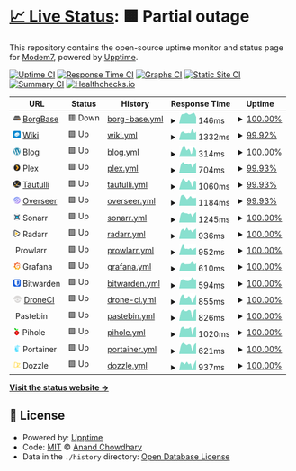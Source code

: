 # [📈 Live Status](https://status.modem7.com): <!--live status--> **🟧 Partial outage**

This repository contains the open-source uptime monitor and status page for [Modem7](https://status.modem7.com), powered by [Upptime](https://github.com/upptime/upptime).

[![Uptime CI](https://github.com/modem7/status/workflows/Uptime%20CI/badge.svg)](https://github.com/modem7/status/actions?query=workflow%3A%22Uptime+CI%22)
[![Response Time CI](https://github.com/modem7/status/workflows/Response%20Time%20CI/badge.svg)](https://github.com/modem7/status/actions?query=workflow%3A%22Response+Time+CI%22)
[![Graphs CI](https://github.com/modem7/status/workflows/Graphs%20CI/badge.svg)](https://github.com/modem7/status/actions?query=workflow%3A%22Graphs+CI%22)
[![Static Site CI](https://github.com/modem7/status/workflows/Static%20Site%20CI/badge.svg)](https://github.com/modem7/status/actions?query=workflow%3A%22Static+Site+CI%22)
[![Summary CI](https://github.com/modem7/status/workflows/Summary%20CI/badge.svg)](https://github.com/modem7/status/actions?query=workflow%3A%22Summary+CI%22)
[![Healthchecks.io](https://healthchecks.io/badge/db499d67-d402-4f31-8ee1-96ddd3/WVeIaDNp.svg)](https://healthchecks.io/)

<!--start: status pages-->
<!-- This summary is generated by Upptime (https://github.com/upptime/upptime) -->
<!-- Do not edit this manually, your changes will be overwritten -->
<!-- prettier-ignore -->
| URL | Status | History | Response Time | Uptime |
| --- | ------ | ------- | ------------- | ------ |
| <img alt="" src="https://raw.githubusercontent.com/modem7/MiscAssets/master/Icons/borgbase.png" height="13"> [BorgBase](https://www.borgbase.com/) | 🟥 Down | [borg-base.yml](https://github.com/modem7/Status/commits/HEAD/history/borg-base.yml) | <details><summary><img alt="Response time graph" src="./graphs/borg-base/response-time-week.png" height="20"> 146ms</summary><br><a href="https://status.modem7.com/history/borg-base"><img alt="Response time 226" src="https://img.shields.io/endpoint?url=https%3A%2F%2Fraw.githubusercontent.com%2Fmodem7%2FStatus%2FHEAD%2Fapi%2Fborg-base%2Fresponse-time.json"></a><br><a href="https://status.modem7.com/history/borg-base"><img alt="24-hour response time 104" src="https://img.shields.io/endpoint?url=https%3A%2F%2Fraw.githubusercontent.com%2Fmodem7%2FStatus%2FHEAD%2Fapi%2Fborg-base%2Fresponse-time-day.json"></a><br><a href="https://status.modem7.com/history/borg-base"><img alt="7-day response time 146" src="https://img.shields.io/endpoint?url=https%3A%2F%2Fraw.githubusercontent.com%2Fmodem7%2FStatus%2FHEAD%2Fapi%2Fborg-base%2Fresponse-time-week.json"></a><br><a href="https://status.modem7.com/history/borg-base"><img alt="30-day response time 172" src="https://img.shields.io/endpoint?url=https%3A%2F%2Fraw.githubusercontent.com%2Fmodem7%2FStatus%2FHEAD%2Fapi%2Fborg-base%2Fresponse-time-month.json"></a><br><a href="https://status.modem7.com/history/borg-base"><img alt="1-year response time 201" src="https://img.shields.io/endpoint?url=https%3A%2F%2Fraw.githubusercontent.com%2Fmodem7%2FStatus%2FHEAD%2Fapi%2Fborg-base%2Fresponse-time-year.json"></a></details> | <details><summary><a href="https://status.modem7.com/history/borg-base">100.00%</a></summary><a href="https://status.modem7.com/history/borg-base"><img alt="All-time uptime 100.00%" src="https://img.shields.io/endpoint?url=https%3A%2F%2Fraw.githubusercontent.com%2Fmodem7%2FStatus%2FHEAD%2Fapi%2Fborg-base%2Fuptime.json"></a><br><a href="https://status.modem7.com/history/borg-base"><img alt="24-hour uptime 99.98%" src="https://img.shields.io/endpoint?url=https%3A%2F%2Fraw.githubusercontent.com%2Fmodem7%2FStatus%2FHEAD%2Fapi%2Fborg-base%2Fuptime-day.json"></a><br><a href="https://status.modem7.com/history/borg-base"><img alt="7-day uptime 100.00%" src="https://img.shields.io/endpoint?url=https%3A%2F%2Fraw.githubusercontent.com%2Fmodem7%2FStatus%2FHEAD%2Fapi%2Fborg-base%2Fuptime-week.json"></a><br><a href="https://status.modem7.com/history/borg-base"><img alt="30-day uptime 100.00%" src="https://img.shields.io/endpoint?url=https%3A%2F%2Fraw.githubusercontent.com%2Fmodem7%2FStatus%2FHEAD%2Fapi%2Fborg-base%2Fuptime-month.json"></a><br><a href="https://status.modem7.com/history/borg-base"><img alt="1-year uptime 99.99%" src="https://img.shields.io/endpoint?url=https%3A%2F%2Fraw.githubusercontent.com%2Fmodem7%2FStatus%2FHEAD%2Fapi%2Fborg-base%2Fuptime-year.json"></a></details>
| <img alt="" src="https://raw.githubusercontent.com/modem7/MiscAssets/master/Icons/HeimdallIcons/bookstack.png" height="13"> [Wiki](https://omegawiki.modem7.com) | 🟩 Up | [wiki.yml](https://github.com/modem7/Status/commits/HEAD/history/wiki.yml) | <details><summary><img alt="Response time graph" src="./graphs/wiki/response-time-week.png" height="20"> 1332ms</summary><br><a href="https://status.modem7.com/history/wiki"><img alt="Response time 1420" src="https://img.shields.io/endpoint?url=https%3A%2F%2Fraw.githubusercontent.com%2Fmodem7%2FStatus%2FHEAD%2Fapi%2Fwiki%2Fresponse-time.json"></a><br><a href="https://status.modem7.com/history/wiki"><img alt="24-hour response time 1415" src="https://img.shields.io/endpoint?url=https%3A%2F%2Fraw.githubusercontent.com%2Fmodem7%2FStatus%2FHEAD%2Fapi%2Fwiki%2Fresponse-time-day.json"></a><br><a href="https://status.modem7.com/history/wiki"><img alt="7-day response time 1332" src="https://img.shields.io/endpoint?url=https%3A%2F%2Fraw.githubusercontent.com%2Fmodem7%2FStatus%2FHEAD%2Fapi%2Fwiki%2Fresponse-time-week.json"></a><br><a href="https://status.modem7.com/history/wiki"><img alt="30-day response time 1328" src="https://img.shields.io/endpoint?url=https%3A%2F%2Fraw.githubusercontent.com%2Fmodem7%2FStatus%2FHEAD%2Fapi%2Fwiki%2Fresponse-time-month.json"></a><br><a href="https://status.modem7.com/history/wiki"><img alt="1-year response time 1501" src="https://img.shields.io/endpoint?url=https%3A%2F%2Fraw.githubusercontent.com%2Fmodem7%2FStatus%2FHEAD%2Fapi%2Fwiki%2Fresponse-time-year.json"></a></details> | <details><summary><a href="https://status.modem7.com/history/wiki">99.92%</a></summary><a href="https://status.modem7.com/history/wiki"><img alt="All-time uptime 99.93%" src="https://img.shields.io/endpoint?url=https%3A%2F%2Fraw.githubusercontent.com%2Fmodem7%2FStatus%2FHEAD%2Fapi%2Fwiki%2Fuptime.json"></a><br><a href="https://status.modem7.com/history/wiki"><img alt="24-hour uptime 100.00%" src="https://img.shields.io/endpoint?url=https%3A%2F%2Fraw.githubusercontent.com%2Fmodem7%2FStatus%2FHEAD%2Fapi%2Fwiki%2Fuptime-day.json"></a><br><a href="https://status.modem7.com/history/wiki"><img alt="7-day uptime 99.92%" src="https://img.shields.io/endpoint?url=https%3A%2F%2Fraw.githubusercontent.com%2Fmodem7%2FStatus%2FHEAD%2Fapi%2Fwiki%2Fuptime-week.json"></a><br><a href="https://status.modem7.com/history/wiki"><img alt="30-day uptime 99.98%" src="https://img.shields.io/endpoint?url=https%3A%2F%2Fraw.githubusercontent.com%2Fmodem7%2FStatus%2FHEAD%2Fapi%2Fwiki%2Fuptime-month.json"></a><br><a href="https://status.modem7.com/history/wiki"><img alt="1-year uptime 99.86%" src="https://img.shields.io/endpoint?url=https%3A%2F%2Fraw.githubusercontent.com%2Fmodem7%2FStatus%2FHEAD%2Fapi%2Fwiki%2Fuptime-year.json"></a></details>
| <img alt="" src="https://raw.githubusercontent.com/modem7/MiscAssets/master/Icons/wordpress.png" height="13"> [Blog](https://modem7.wordpress.com/) | 🟩 Up | [blog.yml](https://github.com/modem7/Status/commits/HEAD/history/blog.yml) | <details><summary><img alt="Response time graph" src="./graphs/blog/response-time-week.png" height="20"> 314ms</summary><br><a href="https://status.modem7.com/history/blog"><img alt="Response time 292" src="https://img.shields.io/endpoint?url=https%3A%2F%2Fraw.githubusercontent.com%2Fmodem7%2FStatus%2FHEAD%2Fapi%2Fblog%2Fresponse-time.json"></a><br><a href="https://status.modem7.com/history/blog"><img alt="24-hour response time 260" src="https://img.shields.io/endpoint?url=https%3A%2F%2Fraw.githubusercontent.com%2Fmodem7%2FStatus%2FHEAD%2Fapi%2Fblog%2Fresponse-time-day.json"></a><br><a href="https://status.modem7.com/history/blog"><img alt="7-day response time 314" src="https://img.shields.io/endpoint?url=https%3A%2F%2Fraw.githubusercontent.com%2Fmodem7%2FStatus%2FHEAD%2Fapi%2Fblog%2Fresponse-time-week.json"></a><br><a href="https://status.modem7.com/history/blog"><img alt="30-day response time 279" src="https://img.shields.io/endpoint?url=https%3A%2F%2Fraw.githubusercontent.com%2Fmodem7%2FStatus%2FHEAD%2Fapi%2Fblog%2Fresponse-time-month.json"></a><br><a href="https://status.modem7.com/history/blog"><img alt="1-year response time 294" src="https://img.shields.io/endpoint?url=https%3A%2F%2Fraw.githubusercontent.com%2Fmodem7%2FStatus%2FHEAD%2Fapi%2Fblog%2Fresponse-time-year.json"></a></details> | <details><summary><a href="https://status.modem7.com/history/blog">100.00%</a></summary><a href="https://status.modem7.com/history/blog"><img alt="All-time uptime 100.00%" src="https://img.shields.io/endpoint?url=https%3A%2F%2Fraw.githubusercontent.com%2Fmodem7%2FStatus%2FHEAD%2Fapi%2Fblog%2Fuptime.json"></a><br><a href="https://status.modem7.com/history/blog"><img alt="24-hour uptime 100.00%" src="https://img.shields.io/endpoint?url=https%3A%2F%2Fraw.githubusercontent.com%2Fmodem7%2FStatus%2FHEAD%2Fapi%2Fblog%2Fuptime-day.json"></a><br><a href="https://status.modem7.com/history/blog"><img alt="7-day uptime 100.00%" src="https://img.shields.io/endpoint?url=https%3A%2F%2Fraw.githubusercontent.com%2Fmodem7%2FStatus%2FHEAD%2Fapi%2Fblog%2Fuptime-week.json"></a><br><a href="https://status.modem7.com/history/blog"><img alt="30-day uptime 100.00%" src="https://img.shields.io/endpoint?url=https%3A%2F%2Fraw.githubusercontent.com%2Fmodem7%2FStatus%2FHEAD%2Fapi%2Fblog%2Fuptime-month.json"></a><br><a href="https://status.modem7.com/history/blog"><img alt="1-year uptime 100.00%" src="https://img.shields.io/endpoint?url=https%3A%2F%2Fraw.githubusercontent.com%2Fmodem7%2FStatus%2FHEAD%2Fapi%2Fblog%2Fuptime-year.json"></a></details>
| <img alt="" src="https://raw.githubusercontent.com/modem7/MiscAssets/master/Icons/plex.png" height="13"> Plex | 🟩 Up | [plex.yml](https://github.com/modem7/Status/commits/HEAD/history/plex.yml) | <details><summary><img alt="Response time graph" src="./graphs/plex/response-time-week.png" height="20"> 704ms</summary><br><a href="https://status.modem7.com/history/plex"><img alt="Response time 935" src="https://img.shields.io/endpoint?url=https%3A%2F%2Fraw.githubusercontent.com%2Fmodem7%2FStatus%2FHEAD%2Fapi%2Fplex%2Fresponse-time.json"></a><br><a href="https://status.modem7.com/history/plex"><img alt="24-hour response time 831" src="https://img.shields.io/endpoint?url=https%3A%2F%2Fraw.githubusercontent.com%2Fmodem7%2FStatus%2FHEAD%2Fapi%2Fplex%2Fresponse-time-day.json"></a><br><a href="https://status.modem7.com/history/plex"><img alt="7-day response time 704" src="https://img.shields.io/endpoint?url=https%3A%2F%2Fraw.githubusercontent.com%2Fmodem7%2FStatus%2FHEAD%2Fapi%2Fplex%2Fresponse-time-week.json"></a><br><a href="https://status.modem7.com/history/plex"><img alt="30-day response time 750" src="https://img.shields.io/endpoint?url=https%3A%2F%2Fraw.githubusercontent.com%2Fmodem7%2FStatus%2FHEAD%2Fapi%2Fplex%2Fresponse-time-month.json"></a><br><a href="https://status.modem7.com/history/plex"><img alt="1-year response time 994" src="https://img.shields.io/endpoint?url=https%3A%2F%2Fraw.githubusercontent.com%2Fmodem7%2FStatus%2FHEAD%2Fapi%2Fplex%2Fresponse-time-year.json"></a></details> | <details><summary><a href="https://status.modem7.com/history/plex">99.93%</a></summary><a href="https://status.modem7.com/history/plex"><img alt="All-time uptime 99.97%" src="https://img.shields.io/endpoint?url=https%3A%2F%2Fraw.githubusercontent.com%2Fmodem7%2FStatus%2FHEAD%2Fapi%2Fplex%2Fuptime.json"></a><br><a href="https://status.modem7.com/history/plex"><img alt="24-hour uptime 100.00%" src="https://img.shields.io/endpoint?url=https%3A%2F%2Fraw.githubusercontent.com%2Fmodem7%2FStatus%2FHEAD%2Fapi%2Fplex%2Fuptime-day.json"></a><br><a href="https://status.modem7.com/history/plex"><img alt="7-day uptime 99.93%" src="https://img.shields.io/endpoint?url=https%3A%2F%2Fraw.githubusercontent.com%2Fmodem7%2FStatus%2FHEAD%2Fapi%2Fplex%2Fuptime-week.json"></a><br><a href="https://status.modem7.com/history/plex"><img alt="30-day uptime 99.98%" src="https://img.shields.io/endpoint?url=https%3A%2F%2Fraw.githubusercontent.com%2Fmodem7%2FStatus%2FHEAD%2Fapi%2Fplex%2Fuptime-month.json"></a><br><a href="https://status.modem7.com/history/plex"><img alt="1-year uptime 99.94%" src="https://img.shields.io/endpoint?url=https%3A%2F%2Fraw.githubusercontent.com%2Fmodem7%2FStatus%2FHEAD%2Fapi%2Fplex%2Fuptime-year.json"></a></details>
| <img alt="" src="https://raw.githubusercontent.com/modem7/MiscAssets/master/Icons/HeimdallIcons/tautulli.png" height="13"> [Tautulli](https://tautulli.modem7.com/tautulli) | 🟩 Up | [tautulli.yml](https://github.com/modem7/Status/commits/HEAD/history/tautulli.yml) | <details><summary><img alt="Response time graph" src="./graphs/tautulli/response-time-week.png" height="20"> 1060ms</summary><br><a href="https://status.modem7.com/history/tautulli"><img alt="Response time 1034" src="https://img.shields.io/endpoint?url=https%3A%2F%2Fraw.githubusercontent.com%2Fmodem7%2FStatus%2FHEAD%2Fapi%2Ftautulli%2Fresponse-time.json"></a><br><a href="https://status.modem7.com/history/tautulli"><img alt="24-hour response time 1113" src="https://img.shields.io/endpoint?url=https%3A%2F%2Fraw.githubusercontent.com%2Fmodem7%2FStatus%2FHEAD%2Fapi%2Ftautulli%2Fresponse-time-day.json"></a><br><a href="https://status.modem7.com/history/tautulli"><img alt="7-day response time 1060" src="https://img.shields.io/endpoint?url=https%3A%2F%2Fraw.githubusercontent.com%2Fmodem7%2FStatus%2FHEAD%2Fapi%2Ftautulli%2Fresponse-time-week.json"></a><br><a href="https://status.modem7.com/history/tautulli"><img alt="30-day response time 980" src="https://img.shields.io/endpoint?url=https%3A%2F%2Fraw.githubusercontent.com%2Fmodem7%2FStatus%2FHEAD%2Fapi%2Ftautulli%2Fresponse-time-month.json"></a><br><a href="https://status.modem7.com/history/tautulli"><img alt="1-year response time 1109" src="https://img.shields.io/endpoint?url=https%3A%2F%2Fraw.githubusercontent.com%2Fmodem7%2FStatus%2FHEAD%2Fapi%2Ftautulli%2Fresponse-time-year.json"></a></details> | <details><summary><a href="https://status.modem7.com/history/tautulli">99.93%</a></summary><a href="https://status.modem7.com/history/tautulli"><img alt="All-time uptime 99.97%" src="https://img.shields.io/endpoint?url=https%3A%2F%2Fraw.githubusercontent.com%2Fmodem7%2FStatus%2FHEAD%2Fapi%2Ftautulli%2Fuptime.json"></a><br><a href="https://status.modem7.com/history/tautulli"><img alt="24-hour uptime 100.00%" src="https://img.shields.io/endpoint?url=https%3A%2F%2Fraw.githubusercontent.com%2Fmodem7%2FStatus%2FHEAD%2Fapi%2Ftautulli%2Fuptime-day.json"></a><br><a href="https://status.modem7.com/history/tautulli"><img alt="7-day uptime 99.93%" src="https://img.shields.io/endpoint?url=https%3A%2F%2Fraw.githubusercontent.com%2Fmodem7%2FStatus%2FHEAD%2Fapi%2Ftautulli%2Fuptime-week.json"></a><br><a href="https://status.modem7.com/history/tautulli"><img alt="30-day uptime 99.98%" src="https://img.shields.io/endpoint?url=https%3A%2F%2Fraw.githubusercontent.com%2Fmodem7%2FStatus%2FHEAD%2Fapi%2Ftautulli%2Fuptime-month.json"></a><br><a href="https://status.modem7.com/history/tautulli"><img alt="1-year uptime 99.94%" src="https://img.shields.io/endpoint?url=https%3A%2F%2Fraw.githubusercontent.com%2Fmodem7%2FStatus%2FHEAD%2Fapi%2Ftautulli%2Fuptime-year.json"></a></details>
| <img alt="" src="https://raw.githubusercontent.com/modem7/MiscAssets/master/Icons/HeimdallIcons/overseerr.png" height="13"> [Overseer](https://overseer.modem7.com) | 🟩 Up | [overseer.yml](https://github.com/modem7/Status/commits/HEAD/history/overseer.yml) | <details><summary><img alt="Response time graph" src="./graphs/overseer/response-time-week.png" height="20"> 1184ms</summary><br><a href="https://status.modem7.com/history/overseer"><img alt="Response time 1201" src="https://img.shields.io/endpoint?url=https%3A%2F%2Fraw.githubusercontent.com%2Fmodem7%2FStatus%2FHEAD%2Fapi%2Foverseer%2Fresponse-time.json"></a><br><a href="https://status.modem7.com/history/overseer"><img alt="24-hour response time 1103" src="https://img.shields.io/endpoint?url=https%3A%2F%2Fraw.githubusercontent.com%2Fmodem7%2FStatus%2FHEAD%2Fapi%2Foverseer%2Fresponse-time-day.json"></a><br><a href="https://status.modem7.com/history/overseer"><img alt="7-day response time 1184" src="https://img.shields.io/endpoint?url=https%3A%2F%2Fraw.githubusercontent.com%2Fmodem7%2FStatus%2FHEAD%2Fapi%2Foverseer%2Fresponse-time-week.json"></a><br><a href="https://status.modem7.com/history/overseer"><img alt="30-day response time 1076" src="https://img.shields.io/endpoint?url=https%3A%2F%2Fraw.githubusercontent.com%2Fmodem7%2FStatus%2FHEAD%2Fapi%2Foverseer%2Fresponse-time-month.json"></a><br><a href="https://status.modem7.com/history/overseer"><img alt="1-year response time 1289" src="https://img.shields.io/endpoint?url=https%3A%2F%2Fraw.githubusercontent.com%2Fmodem7%2FStatus%2FHEAD%2Fapi%2Foverseer%2Fresponse-time-year.json"></a></details> | <details><summary><a href="https://status.modem7.com/history/overseer">99.93%</a></summary><a href="https://status.modem7.com/history/overseer"><img alt="All-time uptime 99.96%" src="https://img.shields.io/endpoint?url=https%3A%2F%2Fraw.githubusercontent.com%2Fmodem7%2FStatus%2FHEAD%2Fapi%2Foverseer%2Fuptime.json"></a><br><a href="https://status.modem7.com/history/overseer"><img alt="24-hour uptime 100.00%" src="https://img.shields.io/endpoint?url=https%3A%2F%2Fraw.githubusercontent.com%2Fmodem7%2FStatus%2FHEAD%2Fapi%2Foverseer%2Fuptime-day.json"></a><br><a href="https://status.modem7.com/history/overseer"><img alt="7-day uptime 99.93%" src="https://img.shields.io/endpoint?url=https%3A%2F%2Fraw.githubusercontent.com%2Fmodem7%2FStatus%2FHEAD%2Fapi%2Foverseer%2Fuptime-week.json"></a><br><a href="https://status.modem7.com/history/overseer"><img alt="30-day uptime 99.98%" src="https://img.shields.io/endpoint?url=https%3A%2F%2Fraw.githubusercontent.com%2Fmodem7%2FStatus%2FHEAD%2Fapi%2Foverseer%2Fuptime-month.json"></a><br><a href="https://status.modem7.com/history/overseer"><img alt="1-year uptime 99.93%" src="https://img.shields.io/endpoint?url=https%3A%2F%2Fraw.githubusercontent.com%2Fmodem7%2FStatus%2FHEAD%2Fapi%2Foverseer%2Fuptime-year.json"></a></details>
| <img alt="" src="https://raw.githubusercontent.com/modem7/MiscAssets/master/Icons/HeimdallIcons/sonarr.png" height="13"> Sonarr | 🟩 Up | [sonarr.yml](https://github.com/modem7/Status/commits/HEAD/history/sonarr.yml) | <details><summary><img alt="Response time graph" src="./graphs/sonarr/response-time-week.png" height="20"> 1245ms</summary><br><a href="https://status.modem7.com/history/sonarr"><img alt="Response time 1178" src="https://img.shields.io/endpoint?url=https%3A%2F%2Fraw.githubusercontent.com%2Fmodem7%2FStatus%2FHEAD%2Fapi%2Fsonarr%2Fresponse-time.json"></a><br><a href="https://status.modem7.com/history/sonarr"><img alt="24-hour response time 1460" src="https://img.shields.io/endpoint?url=https%3A%2F%2Fraw.githubusercontent.com%2Fmodem7%2FStatus%2FHEAD%2Fapi%2Fsonarr%2Fresponse-time-day.json"></a><br><a href="https://status.modem7.com/history/sonarr"><img alt="7-day response time 1245" src="https://img.shields.io/endpoint?url=https%3A%2F%2Fraw.githubusercontent.com%2Fmodem7%2FStatus%2FHEAD%2Fapi%2Fsonarr%2Fresponse-time-week.json"></a><br><a href="https://status.modem7.com/history/sonarr"><img alt="30-day response time 1122" src="https://img.shields.io/endpoint?url=https%3A%2F%2Fraw.githubusercontent.com%2Fmodem7%2FStatus%2FHEAD%2Fapi%2Fsonarr%2Fresponse-time-month.json"></a><br><a href="https://status.modem7.com/history/sonarr"><img alt="1-year response time 1230" src="https://img.shields.io/endpoint?url=https%3A%2F%2Fraw.githubusercontent.com%2Fmodem7%2FStatus%2FHEAD%2Fapi%2Fsonarr%2Fresponse-time-year.json"></a></details> | <details><summary><a href="https://status.modem7.com/history/sonarr">100.00%</a></summary><a href="https://status.modem7.com/history/sonarr"><img alt="All-time uptime 99.97%" src="https://img.shields.io/endpoint?url=https%3A%2F%2Fraw.githubusercontent.com%2Fmodem7%2FStatus%2FHEAD%2Fapi%2Fsonarr%2Fuptime.json"></a><br><a href="https://status.modem7.com/history/sonarr"><img alt="24-hour uptime 100.00%" src="https://img.shields.io/endpoint?url=https%3A%2F%2Fraw.githubusercontent.com%2Fmodem7%2FStatus%2FHEAD%2Fapi%2Fsonarr%2Fuptime-day.json"></a><br><a href="https://status.modem7.com/history/sonarr"><img alt="7-day uptime 100.00%" src="https://img.shields.io/endpoint?url=https%3A%2F%2Fraw.githubusercontent.com%2Fmodem7%2FStatus%2FHEAD%2Fapi%2Fsonarr%2Fuptime-week.json"></a><br><a href="https://status.modem7.com/history/sonarr"><img alt="30-day uptime 100.00%" src="https://img.shields.io/endpoint?url=https%3A%2F%2Fraw.githubusercontent.com%2Fmodem7%2FStatus%2FHEAD%2Fapi%2Fsonarr%2Fuptime-month.json"></a><br><a href="https://status.modem7.com/history/sonarr"><img alt="1-year uptime 99.94%" src="https://img.shields.io/endpoint?url=https%3A%2F%2Fraw.githubusercontent.com%2Fmodem7%2FStatus%2FHEAD%2Fapi%2Fsonarr%2Fuptime-year.json"></a></details>
| <img alt="" src="https://raw.githubusercontent.com/modem7/MiscAssets/master/Icons/HeimdallIcons/radarr.png" height="13"> Radarr | 🟩 Up | [radarr.yml](https://github.com/modem7/Status/commits/HEAD/history/radarr.yml) | <details><summary><img alt="Response time graph" src="./graphs/radarr/response-time-week.png" height="20"> 936ms</summary><br><a href="https://status.modem7.com/history/radarr"><img alt="Response time 936" src="https://img.shields.io/endpoint?url=https%3A%2F%2Fraw.githubusercontent.com%2Fmodem7%2FStatus%2FHEAD%2Fapi%2Fradarr%2Fresponse-time.json"></a><br><a href="https://status.modem7.com/history/radarr"><img alt="24-hour response time 1055" src="https://img.shields.io/endpoint?url=https%3A%2F%2Fraw.githubusercontent.com%2Fmodem7%2FStatus%2FHEAD%2Fapi%2Fradarr%2Fresponse-time-day.json"></a><br><a href="https://status.modem7.com/history/radarr"><img alt="7-day response time 936" src="https://img.shields.io/endpoint?url=https%3A%2F%2Fraw.githubusercontent.com%2Fmodem7%2FStatus%2FHEAD%2Fapi%2Fradarr%2Fresponse-time-week.json"></a><br><a href="https://status.modem7.com/history/radarr"><img alt="30-day response time 876" src="https://img.shields.io/endpoint?url=https%3A%2F%2Fraw.githubusercontent.com%2Fmodem7%2FStatus%2FHEAD%2Fapi%2Fradarr%2Fresponse-time-month.json"></a><br><a href="https://status.modem7.com/history/radarr"><img alt="1-year response time 991" src="https://img.shields.io/endpoint?url=https%3A%2F%2Fraw.githubusercontent.com%2Fmodem7%2FStatus%2FHEAD%2Fapi%2Fradarr%2Fresponse-time-year.json"></a></details> | <details><summary><a href="https://status.modem7.com/history/radarr">100.00%</a></summary><a href="https://status.modem7.com/history/radarr"><img alt="All-time uptime 99.97%" src="https://img.shields.io/endpoint?url=https%3A%2F%2Fraw.githubusercontent.com%2Fmodem7%2FStatus%2FHEAD%2Fapi%2Fradarr%2Fuptime.json"></a><br><a href="https://status.modem7.com/history/radarr"><img alt="24-hour uptime 100.00%" src="https://img.shields.io/endpoint?url=https%3A%2F%2Fraw.githubusercontent.com%2Fmodem7%2FStatus%2FHEAD%2Fapi%2Fradarr%2Fuptime-day.json"></a><br><a href="https://status.modem7.com/history/radarr"><img alt="7-day uptime 100.00%" src="https://img.shields.io/endpoint?url=https%3A%2F%2Fraw.githubusercontent.com%2Fmodem7%2FStatus%2FHEAD%2Fapi%2Fradarr%2Fuptime-week.json"></a><br><a href="https://status.modem7.com/history/radarr"><img alt="30-day uptime 100.00%" src="https://img.shields.io/endpoint?url=https%3A%2F%2Fraw.githubusercontent.com%2Fmodem7%2FStatus%2FHEAD%2Fapi%2Fradarr%2Fuptime-month.json"></a><br><a href="https://status.modem7.com/history/radarr"><img alt="1-year uptime 99.95%" src="https://img.shields.io/endpoint?url=https%3A%2F%2Fraw.githubusercontent.com%2Fmodem7%2FStatus%2FHEAD%2Fapi%2Fradarr%2Fuptime-year.json"></a></details>
| <img alt="" src="https://github.com/Prowlarr/Prowlarr/raw/develop/Logo/32.png" height="13"> Prowlarr | 🟩 Up | [prowlarr.yml](https://github.com/modem7/Status/commits/HEAD/history/prowlarr.yml) | <details><summary><img alt="Response time graph" src="./graphs/prowlarr/response-time-week.png" height="20"> 952ms</summary><br><a href="https://status.modem7.com/history/prowlarr"><img alt="Response time 974" src="https://img.shields.io/endpoint?url=https%3A%2F%2Fraw.githubusercontent.com%2Fmodem7%2FStatus%2FHEAD%2Fapi%2Fprowlarr%2Fresponse-time.json"></a><br><a href="https://status.modem7.com/history/prowlarr"><img alt="24-hour response time 1016" src="https://img.shields.io/endpoint?url=https%3A%2F%2Fraw.githubusercontent.com%2Fmodem7%2FStatus%2FHEAD%2Fapi%2Fprowlarr%2Fresponse-time-day.json"></a><br><a href="https://status.modem7.com/history/prowlarr"><img alt="7-day response time 952" src="https://img.shields.io/endpoint?url=https%3A%2F%2Fraw.githubusercontent.com%2Fmodem7%2FStatus%2FHEAD%2Fapi%2Fprowlarr%2Fresponse-time-week.json"></a><br><a href="https://status.modem7.com/history/prowlarr"><img alt="30-day response time 901" src="https://img.shields.io/endpoint?url=https%3A%2F%2Fraw.githubusercontent.com%2Fmodem7%2FStatus%2FHEAD%2Fapi%2Fprowlarr%2Fresponse-time-month.json"></a><br><a href="https://status.modem7.com/history/prowlarr"><img alt="1-year response time 974" src="https://img.shields.io/endpoint?url=https%3A%2F%2Fraw.githubusercontent.com%2Fmodem7%2FStatus%2FHEAD%2Fapi%2Fprowlarr%2Fresponse-time-year.json"></a></details> | <details><summary><a href="https://status.modem7.com/history/prowlarr">100.00%</a></summary><a href="https://status.modem7.com/history/prowlarr"><img alt="All-time uptime 99.95%" src="https://img.shields.io/endpoint?url=https%3A%2F%2Fraw.githubusercontent.com%2Fmodem7%2FStatus%2FHEAD%2Fapi%2Fprowlarr%2Fuptime.json"></a><br><a href="https://status.modem7.com/history/prowlarr"><img alt="24-hour uptime 100.00%" src="https://img.shields.io/endpoint?url=https%3A%2F%2Fraw.githubusercontent.com%2Fmodem7%2FStatus%2FHEAD%2Fapi%2Fprowlarr%2Fuptime-day.json"></a><br><a href="https://status.modem7.com/history/prowlarr"><img alt="7-day uptime 100.00%" src="https://img.shields.io/endpoint?url=https%3A%2F%2Fraw.githubusercontent.com%2Fmodem7%2FStatus%2FHEAD%2Fapi%2Fprowlarr%2Fuptime-week.json"></a><br><a href="https://status.modem7.com/history/prowlarr"><img alt="30-day uptime 100.00%" src="https://img.shields.io/endpoint?url=https%3A%2F%2Fraw.githubusercontent.com%2Fmodem7%2FStatus%2FHEAD%2Fapi%2Fprowlarr%2Fuptime-month.json"></a><br><a href="https://status.modem7.com/history/prowlarr"><img alt="1-year uptime 99.95%" src="https://img.shields.io/endpoint?url=https%3A%2F%2Fraw.githubusercontent.com%2Fmodem7%2FStatus%2FHEAD%2Fapi%2Fprowlarr%2Fuptime-year.json"></a></details>
| <img alt="" src="https://raw.githubusercontent.com/modem7/MiscAssets/master/Icons/HeimdallIcons/grafana.png" height="13"> Grafana | 🟩 Up | [grafana.yml](https://github.com/modem7/Status/commits/HEAD/history/grafana.yml) | <details><summary><img alt="Response time graph" src="./graphs/grafana/response-time-week.png" height="20"> 610ms</summary><br><a href="https://status.modem7.com/history/grafana"><img alt="Response time 611" src="https://img.shields.io/endpoint?url=https%3A%2F%2Fraw.githubusercontent.com%2Fmodem7%2FStatus%2FHEAD%2Fapi%2Fgrafana%2Fresponse-time.json"></a><br><a href="https://status.modem7.com/history/grafana"><img alt="24-hour response time 629" src="https://img.shields.io/endpoint?url=https%3A%2F%2Fraw.githubusercontent.com%2Fmodem7%2FStatus%2FHEAD%2Fapi%2Fgrafana%2Fresponse-time-day.json"></a><br><a href="https://status.modem7.com/history/grafana"><img alt="7-day response time 610" src="https://img.shields.io/endpoint?url=https%3A%2F%2Fraw.githubusercontent.com%2Fmodem7%2FStatus%2FHEAD%2Fapi%2Fgrafana%2Fresponse-time-week.json"></a><br><a href="https://status.modem7.com/history/grafana"><img alt="30-day response time 556" src="https://img.shields.io/endpoint?url=https%3A%2F%2Fraw.githubusercontent.com%2Fmodem7%2FStatus%2FHEAD%2Fapi%2Fgrafana%2Fresponse-time-month.json"></a><br><a href="https://status.modem7.com/history/grafana"><img alt="1-year response time 641" src="https://img.shields.io/endpoint?url=https%3A%2F%2Fraw.githubusercontent.com%2Fmodem7%2FStatus%2FHEAD%2Fapi%2Fgrafana%2Fresponse-time-year.json"></a></details> | <details><summary><a href="https://status.modem7.com/history/grafana">100.00%</a></summary><a href="https://status.modem7.com/history/grafana"><img alt="All-time uptime 99.62%" src="https://img.shields.io/endpoint?url=https%3A%2F%2Fraw.githubusercontent.com%2Fmodem7%2FStatus%2FHEAD%2Fapi%2Fgrafana%2Fuptime.json"></a><br><a href="https://status.modem7.com/history/grafana"><img alt="24-hour uptime 100.00%" src="https://img.shields.io/endpoint?url=https%3A%2F%2Fraw.githubusercontent.com%2Fmodem7%2FStatus%2FHEAD%2Fapi%2Fgrafana%2Fuptime-day.json"></a><br><a href="https://status.modem7.com/history/grafana"><img alt="7-day uptime 100.00%" src="https://img.shields.io/endpoint?url=https%3A%2F%2Fraw.githubusercontent.com%2Fmodem7%2FStatus%2FHEAD%2Fapi%2Fgrafana%2Fuptime-week.json"></a><br><a href="https://status.modem7.com/history/grafana"><img alt="30-day uptime 100.00%" src="https://img.shields.io/endpoint?url=https%3A%2F%2Fraw.githubusercontent.com%2Fmodem7%2FStatus%2FHEAD%2Fapi%2Fgrafana%2Fuptime-month.json"></a><br><a href="https://status.modem7.com/history/grafana"><img alt="1-year uptime 99.95%" src="https://img.shields.io/endpoint?url=https%3A%2F%2Fraw.githubusercontent.com%2Fmodem7%2FStatus%2FHEAD%2Fapi%2Fgrafana%2Fuptime-year.json"></a></details>
| <img alt="" src="https://raw.githubusercontent.com/modem7/MiscAssets/master/Icons/bitwarden.png" height="13"> Bitwarden | 🟩 Up | [bitwarden.yml](https://github.com/modem7/Status/commits/HEAD/history/bitwarden.yml) | <details><summary><img alt="Response time graph" src="./graphs/bitwarden/response-time-week.png" height="20"> 594ms</summary><br><a href="https://status.modem7.com/history/bitwarden"><img alt="Response time 687" src="https://img.shields.io/endpoint?url=https%3A%2F%2Fraw.githubusercontent.com%2Fmodem7%2FStatus%2FHEAD%2Fapi%2Fbitwarden%2Fresponse-time.json"></a><br><a href="https://status.modem7.com/history/bitwarden"><img alt="24-hour response time 626" src="https://img.shields.io/endpoint?url=https%3A%2F%2Fraw.githubusercontent.com%2Fmodem7%2FStatus%2FHEAD%2Fapi%2Fbitwarden%2Fresponse-time-day.json"></a><br><a href="https://status.modem7.com/history/bitwarden"><img alt="7-day response time 594" src="https://img.shields.io/endpoint?url=https%3A%2F%2Fraw.githubusercontent.com%2Fmodem7%2FStatus%2FHEAD%2Fapi%2Fbitwarden%2Fresponse-time-week.json"></a><br><a href="https://status.modem7.com/history/bitwarden"><img alt="30-day response time 602" src="https://img.shields.io/endpoint?url=https%3A%2F%2Fraw.githubusercontent.com%2Fmodem7%2FStatus%2FHEAD%2Fapi%2Fbitwarden%2Fresponse-time-month.json"></a><br><a href="https://status.modem7.com/history/bitwarden"><img alt="1-year response time 668" src="https://img.shields.io/endpoint?url=https%3A%2F%2Fraw.githubusercontent.com%2Fmodem7%2FStatus%2FHEAD%2Fapi%2Fbitwarden%2Fresponse-time-year.json"></a></details> | <details><summary><a href="https://status.modem7.com/history/bitwarden">100.00%</a></summary><a href="https://status.modem7.com/history/bitwarden"><img alt="All-time uptime 99.96%" src="https://img.shields.io/endpoint?url=https%3A%2F%2Fraw.githubusercontent.com%2Fmodem7%2FStatus%2FHEAD%2Fapi%2Fbitwarden%2Fuptime.json"></a><br><a href="https://status.modem7.com/history/bitwarden"><img alt="24-hour uptime 100.00%" src="https://img.shields.io/endpoint?url=https%3A%2F%2Fraw.githubusercontent.com%2Fmodem7%2FStatus%2FHEAD%2Fapi%2Fbitwarden%2Fuptime-day.json"></a><br><a href="https://status.modem7.com/history/bitwarden"><img alt="7-day uptime 100.00%" src="https://img.shields.io/endpoint?url=https%3A%2F%2Fraw.githubusercontent.com%2Fmodem7%2FStatus%2FHEAD%2Fapi%2Fbitwarden%2Fuptime-week.json"></a><br><a href="https://status.modem7.com/history/bitwarden"><img alt="30-day uptime 100.00%" src="https://img.shields.io/endpoint?url=https%3A%2F%2Fraw.githubusercontent.com%2Fmodem7%2FStatus%2FHEAD%2Fapi%2Fbitwarden%2Fuptime-month.json"></a><br><a href="https://status.modem7.com/history/bitwarden"><img alt="1-year uptime 99.93%" src="https://img.shields.io/endpoint?url=https%3A%2F%2Fraw.githubusercontent.com%2Fmodem7%2FStatus%2FHEAD%2Fapi%2Fbitwarden%2Fuptime-year.json"></a></details>
| <img alt="" src="https://raw.githubusercontent.com/modem7/MiscAssets/master/Icons/HeimdallIcons/droneci.png" height="13"> [DroneCI](https://drone.modem7.com) | 🟩 Up | [drone-ci.yml](https://github.com/modem7/Status/commits/HEAD/history/drone-ci.yml) | <details><summary><img alt="Response time graph" src="./graphs/drone-ci/response-time-week.png" height="20"> 855ms</summary><br><a href="https://status.modem7.com/history/drone-ci"><img alt="Response time 803" src="https://img.shields.io/endpoint?url=https%3A%2F%2Fraw.githubusercontent.com%2Fmodem7%2FStatus%2FHEAD%2Fapi%2Fdrone-ci%2Fresponse-time.json"></a><br><a href="https://status.modem7.com/history/drone-ci"><img alt="24-hour response time 1216" src="https://img.shields.io/endpoint?url=https%3A%2F%2Fraw.githubusercontent.com%2Fmodem7%2FStatus%2FHEAD%2Fapi%2Fdrone-ci%2Fresponse-time-day.json"></a><br><a href="https://status.modem7.com/history/drone-ci"><img alt="7-day response time 855" src="https://img.shields.io/endpoint?url=https%3A%2F%2Fraw.githubusercontent.com%2Fmodem7%2FStatus%2FHEAD%2Fapi%2Fdrone-ci%2Fresponse-time-week.json"></a><br><a href="https://status.modem7.com/history/drone-ci"><img alt="30-day response time 742" src="https://img.shields.io/endpoint?url=https%3A%2F%2Fraw.githubusercontent.com%2Fmodem7%2FStatus%2FHEAD%2Fapi%2Fdrone-ci%2Fresponse-time-month.json"></a><br><a href="https://status.modem7.com/history/drone-ci"><img alt="1-year response time 812" src="https://img.shields.io/endpoint?url=https%3A%2F%2Fraw.githubusercontent.com%2Fmodem7%2FStatus%2FHEAD%2Fapi%2Fdrone-ci%2Fresponse-time-year.json"></a></details> | <details><summary><a href="https://status.modem7.com/history/drone-ci">100.00%</a></summary><a href="https://status.modem7.com/history/drone-ci"><img alt="All-time uptime 99.97%" src="https://img.shields.io/endpoint?url=https%3A%2F%2Fraw.githubusercontent.com%2Fmodem7%2FStatus%2FHEAD%2Fapi%2Fdrone-ci%2Fuptime.json"></a><br><a href="https://status.modem7.com/history/drone-ci"><img alt="24-hour uptime 100.00%" src="https://img.shields.io/endpoint?url=https%3A%2F%2Fraw.githubusercontent.com%2Fmodem7%2FStatus%2FHEAD%2Fapi%2Fdrone-ci%2Fuptime-day.json"></a><br><a href="https://status.modem7.com/history/drone-ci"><img alt="7-day uptime 100.00%" src="https://img.shields.io/endpoint?url=https%3A%2F%2Fraw.githubusercontent.com%2Fmodem7%2FStatus%2FHEAD%2Fapi%2Fdrone-ci%2Fuptime-week.json"></a><br><a href="https://status.modem7.com/history/drone-ci"><img alt="30-day uptime 100.00%" src="https://img.shields.io/endpoint?url=https%3A%2F%2Fraw.githubusercontent.com%2Fmodem7%2FStatus%2FHEAD%2Fapi%2Fdrone-ci%2Fuptime-month.json"></a><br><a href="https://status.modem7.com/history/drone-ci"><img alt="1-year uptime 99.95%" src="https://img.shields.io/endpoint?url=https%3A%2F%2Fraw.githubusercontent.com%2Fmodem7%2FStatus%2FHEAD%2Fapi%2Fdrone-ci%2Fuptime-year.json"></a></details>
| <img alt="" src="https://raw.githubusercontent.com/enchant97/hasty-paste/main/paste_bin/static/icon.svg" height="13"> Pastebin | 🟩 Up | [pastebin.yml](https://github.com/modem7/Status/commits/HEAD/history/pastebin.yml) | <details><summary><img alt="Response time graph" src="./graphs/pastebin/response-time-week.png" height="20"> 826ms</summary><br><a href="https://status.modem7.com/history/pastebin"><img alt="Response time 847" src="https://img.shields.io/endpoint?url=https%3A%2F%2Fraw.githubusercontent.com%2Fmodem7%2FStatus%2FHEAD%2Fapi%2Fpastebin%2Fresponse-time.json"></a><br><a href="https://status.modem7.com/history/pastebin"><img alt="24-hour response time 994" src="https://img.shields.io/endpoint?url=https%3A%2F%2Fraw.githubusercontent.com%2Fmodem7%2FStatus%2FHEAD%2Fapi%2Fpastebin%2Fresponse-time-day.json"></a><br><a href="https://status.modem7.com/history/pastebin"><img alt="7-day response time 826" src="https://img.shields.io/endpoint?url=https%3A%2F%2Fraw.githubusercontent.com%2Fmodem7%2FStatus%2FHEAD%2Fapi%2Fpastebin%2Fresponse-time-week.json"></a><br><a href="https://status.modem7.com/history/pastebin"><img alt="30-day response time 795" src="https://img.shields.io/endpoint?url=https%3A%2F%2Fraw.githubusercontent.com%2Fmodem7%2FStatus%2FHEAD%2Fapi%2Fpastebin%2Fresponse-time-month.json"></a><br><a href="https://status.modem7.com/history/pastebin"><img alt="1-year response time 847" src="https://img.shields.io/endpoint?url=https%3A%2F%2Fraw.githubusercontent.com%2Fmodem7%2FStatus%2FHEAD%2Fapi%2Fpastebin%2Fresponse-time-year.json"></a></details> | <details><summary><a href="https://status.modem7.com/history/pastebin">100.00%</a></summary><a href="https://status.modem7.com/history/pastebin"><img alt="All-time uptime 99.95%" src="https://img.shields.io/endpoint?url=https%3A%2F%2Fraw.githubusercontent.com%2Fmodem7%2FStatus%2FHEAD%2Fapi%2Fpastebin%2Fuptime.json"></a><br><a href="https://status.modem7.com/history/pastebin"><img alt="24-hour uptime 100.00%" src="https://img.shields.io/endpoint?url=https%3A%2F%2Fraw.githubusercontent.com%2Fmodem7%2FStatus%2FHEAD%2Fapi%2Fpastebin%2Fuptime-day.json"></a><br><a href="https://status.modem7.com/history/pastebin"><img alt="7-day uptime 100.00%" src="https://img.shields.io/endpoint?url=https%3A%2F%2Fraw.githubusercontent.com%2Fmodem7%2FStatus%2FHEAD%2Fapi%2Fpastebin%2Fuptime-week.json"></a><br><a href="https://status.modem7.com/history/pastebin"><img alt="30-day uptime 100.00%" src="https://img.shields.io/endpoint?url=https%3A%2F%2Fraw.githubusercontent.com%2Fmodem7%2FStatus%2FHEAD%2Fapi%2Fpastebin%2Fuptime-month.json"></a><br><a href="https://status.modem7.com/history/pastebin"><img alt="1-year uptime 99.95%" src="https://img.shields.io/endpoint?url=https%3A%2F%2Fraw.githubusercontent.com%2Fmodem7%2FStatus%2FHEAD%2Fapi%2Fpastebin%2Fuptime-year.json"></a></details>
| <img alt="" src="https://raw.githubusercontent.com/modem7/MiscAssets/master/Icons/pihole.png" height="13"> Pihole | 🟩 Up | [pihole.yml](https://github.com/modem7/Status/commits/HEAD/history/pihole.yml) | <details><summary><img alt="Response time graph" src="./graphs/pihole/response-time-week.png" height="20"> 1020ms</summary><br><a href="https://status.modem7.com/history/pihole"><img alt="Response time 935" src="https://img.shields.io/endpoint?url=https%3A%2F%2Fraw.githubusercontent.com%2Fmodem7%2FStatus%2FHEAD%2Fapi%2Fpihole%2Fresponse-time.json"></a><br><a href="https://status.modem7.com/history/pihole"><img alt="24-hour response time 1229" src="https://img.shields.io/endpoint?url=https%3A%2F%2Fraw.githubusercontent.com%2Fmodem7%2FStatus%2FHEAD%2Fapi%2Fpihole%2Fresponse-time-day.json"></a><br><a href="https://status.modem7.com/history/pihole"><img alt="7-day response time 1020" src="https://img.shields.io/endpoint?url=https%3A%2F%2Fraw.githubusercontent.com%2Fmodem7%2FStatus%2FHEAD%2Fapi%2Fpihole%2Fresponse-time-week.json"></a><br><a href="https://status.modem7.com/history/pihole"><img alt="30-day response time 1017" src="https://img.shields.io/endpoint?url=https%3A%2F%2Fraw.githubusercontent.com%2Fmodem7%2FStatus%2FHEAD%2Fapi%2Fpihole%2Fresponse-time-month.json"></a><br><a href="https://status.modem7.com/history/pihole"><img alt="1-year response time 1037" src="https://img.shields.io/endpoint?url=https%3A%2F%2Fraw.githubusercontent.com%2Fmodem7%2FStatus%2FHEAD%2Fapi%2Fpihole%2Fresponse-time-year.json"></a></details> | <details><summary><a href="https://status.modem7.com/history/pihole">100.00%</a></summary><a href="https://status.modem7.com/history/pihole"><img alt="All-time uptime 99.97%" src="https://img.shields.io/endpoint?url=https%3A%2F%2Fraw.githubusercontent.com%2Fmodem7%2FStatus%2FHEAD%2Fapi%2Fpihole%2Fuptime.json"></a><br><a href="https://status.modem7.com/history/pihole"><img alt="24-hour uptime 100.00%" src="https://img.shields.io/endpoint?url=https%3A%2F%2Fraw.githubusercontent.com%2Fmodem7%2FStatus%2FHEAD%2Fapi%2Fpihole%2Fuptime-day.json"></a><br><a href="https://status.modem7.com/history/pihole"><img alt="7-day uptime 100.00%" src="https://img.shields.io/endpoint?url=https%3A%2F%2Fraw.githubusercontent.com%2Fmodem7%2FStatus%2FHEAD%2Fapi%2Fpihole%2Fuptime-week.json"></a><br><a href="https://status.modem7.com/history/pihole"><img alt="30-day uptime 100.00%" src="https://img.shields.io/endpoint?url=https%3A%2F%2Fraw.githubusercontent.com%2Fmodem7%2FStatus%2FHEAD%2Fapi%2Fpihole%2Fuptime-month.json"></a><br><a href="https://status.modem7.com/history/pihole"><img alt="1-year uptime 99.95%" src="https://img.shields.io/endpoint?url=https%3A%2F%2Fraw.githubusercontent.com%2Fmodem7%2FStatus%2FHEAD%2Fapi%2Fpihole%2Fuptime-year.json"></a></details>
| <img alt="" src="https://raw.githubusercontent.com/modem7/MiscAssets/master/Icons/HeimdallIcons/portainer.png" height="13"> Portainer | 🟩 Up | [portainer.yml](https://github.com/modem7/Status/commits/HEAD/history/portainer.yml) | <details><summary><img alt="Response time graph" src="./graphs/portainer/response-time-week.png" height="20"> 621ms</summary><br><a href="https://status.modem7.com/history/portainer"><img alt="Response time 628" src="https://img.shields.io/endpoint?url=https%3A%2F%2Fraw.githubusercontent.com%2Fmodem7%2FStatus%2FHEAD%2Fapi%2Fportainer%2Fresponse-time.json"></a><br><a href="https://status.modem7.com/history/portainer"><img alt="24-hour response time 764" src="https://img.shields.io/endpoint?url=https%3A%2F%2Fraw.githubusercontent.com%2Fmodem7%2FStatus%2FHEAD%2Fapi%2Fportainer%2Fresponse-time-day.json"></a><br><a href="https://status.modem7.com/history/portainer"><img alt="7-day response time 621" src="https://img.shields.io/endpoint?url=https%3A%2F%2Fraw.githubusercontent.com%2Fmodem7%2FStatus%2FHEAD%2Fapi%2Fportainer%2Fresponse-time-week.json"></a><br><a href="https://status.modem7.com/history/portainer"><img alt="30-day response time 695" src="https://img.shields.io/endpoint?url=https%3A%2F%2Fraw.githubusercontent.com%2Fmodem7%2FStatus%2FHEAD%2Fapi%2Fportainer%2Fresponse-time-month.json"></a><br><a href="https://status.modem7.com/history/portainer"><img alt="1-year response time 672" src="https://img.shields.io/endpoint?url=https%3A%2F%2Fraw.githubusercontent.com%2Fmodem7%2FStatus%2FHEAD%2Fapi%2Fportainer%2Fresponse-time-year.json"></a></details> | <details><summary><a href="https://status.modem7.com/history/portainer">100.00%</a></summary><a href="https://status.modem7.com/history/portainer"><img alt="All-time uptime 99.97%" src="https://img.shields.io/endpoint?url=https%3A%2F%2Fraw.githubusercontent.com%2Fmodem7%2FStatus%2FHEAD%2Fapi%2Fportainer%2Fuptime.json"></a><br><a href="https://status.modem7.com/history/portainer"><img alt="24-hour uptime 100.00%" src="https://img.shields.io/endpoint?url=https%3A%2F%2Fraw.githubusercontent.com%2Fmodem7%2FStatus%2FHEAD%2Fapi%2Fportainer%2Fuptime-day.json"></a><br><a href="https://status.modem7.com/history/portainer"><img alt="7-day uptime 100.00%" src="https://img.shields.io/endpoint?url=https%3A%2F%2Fraw.githubusercontent.com%2Fmodem7%2FStatus%2FHEAD%2Fapi%2Fportainer%2Fuptime-week.json"></a><br><a href="https://status.modem7.com/history/portainer"><img alt="30-day uptime 100.00%" src="https://img.shields.io/endpoint?url=https%3A%2F%2Fraw.githubusercontent.com%2Fmodem7%2FStatus%2FHEAD%2Fapi%2Fportainer%2Fuptime-month.json"></a><br><a href="https://status.modem7.com/history/portainer"><img alt="1-year uptime 99.95%" src="https://img.shields.io/endpoint?url=https%3A%2F%2Fraw.githubusercontent.com%2Fmodem7%2FStatus%2FHEAD%2Fapi%2Fportainer%2Fuptime-year.json"></a></details>
| <img alt="" src="https://github.com/modem7/MiscAssets/blob/master/Icons/HeimdallIcons/dozzle.png" height="13"> Dozzle | 🟩 Up | [dozzle.yml](https://github.com/modem7/Status/commits/HEAD/history/dozzle.yml) | <details><summary><img alt="Response time graph" src="./graphs/dozzle/response-time-week.png" height="20"> 937ms</summary><br><a href="https://status.modem7.com/history/dozzle"><img alt="Response time 906" src="https://img.shields.io/endpoint?url=https%3A%2F%2Fraw.githubusercontent.com%2Fmodem7%2FStatus%2FHEAD%2Fapi%2Fdozzle%2Fresponse-time.json"></a><br><a href="https://status.modem7.com/history/dozzle"><img alt="24-hour response time 1410" src="https://img.shields.io/endpoint?url=https%3A%2F%2Fraw.githubusercontent.com%2Fmodem7%2FStatus%2FHEAD%2Fapi%2Fdozzle%2Fresponse-time-day.json"></a><br><a href="https://status.modem7.com/history/dozzle"><img alt="7-day response time 937" src="https://img.shields.io/endpoint?url=https%3A%2F%2Fraw.githubusercontent.com%2Fmodem7%2FStatus%2FHEAD%2Fapi%2Fdozzle%2Fresponse-time-week.json"></a><br><a href="https://status.modem7.com/history/dozzle"><img alt="30-day response time 862" src="https://img.shields.io/endpoint?url=https%3A%2F%2Fraw.githubusercontent.com%2Fmodem7%2FStatus%2FHEAD%2Fapi%2Fdozzle%2Fresponse-time-month.json"></a><br><a href="https://status.modem7.com/history/dozzle"><img alt="1-year response time 938" src="https://img.shields.io/endpoint?url=https%3A%2F%2Fraw.githubusercontent.com%2Fmodem7%2FStatus%2FHEAD%2Fapi%2Fdozzle%2Fresponse-time-year.json"></a></details> | <details><summary><a href="https://status.modem7.com/history/dozzle">100.00%</a></summary><a href="https://status.modem7.com/history/dozzle"><img alt="All-time uptime 99.97%" src="https://img.shields.io/endpoint?url=https%3A%2F%2Fraw.githubusercontent.com%2Fmodem7%2FStatus%2FHEAD%2Fapi%2Fdozzle%2Fuptime.json"></a><br><a href="https://status.modem7.com/history/dozzle"><img alt="24-hour uptime 100.00%" src="https://img.shields.io/endpoint?url=https%3A%2F%2Fraw.githubusercontent.com%2Fmodem7%2FStatus%2FHEAD%2Fapi%2Fdozzle%2Fuptime-day.json"></a><br><a href="https://status.modem7.com/history/dozzle"><img alt="7-day uptime 100.00%" src="https://img.shields.io/endpoint?url=https%3A%2F%2Fraw.githubusercontent.com%2Fmodem7%2FStatus%2FHEAD%2Fapi%2Fdozzle%2Fuptime-week.json"></a><br><a href="https://status.modem7.com/history/dozzle"><img alt="30-day uptime 100.00%" src="https://img.shields.io/endpoint?url=https%3A%2F%2Fraw.githubusercontent.com%2Fmodem7%2FStatus%2FHEAD%2Fapi%2Fdozzle%2Fuptime-month.json"></a><br><a href="https://status.modem7.com/history/dozzle"><img alt="1-year uptime 99.95%" src="https://img.shields.io/endpoint?url=https%3A%2F%2Fraw.githubusercontent.com%2Fmodem7%2FStatus%2FHEAD%2Fapi%2Fdozzle%2Fuptime-year.json"></a></details>

<!--end: status pages-->

[**Visit the status website →**](https://status.modem7.com)

## 📄 License

- Powered by: [Upptime](https://github.com/upptime/upptime)
- Code: [MIT](./LICENSE) © [Anand Chowdhary](https://github.com/AnandChowdhary)
- Data in the `./history` directory: [Open Database License](https://opendatacommons.org/licenses/odbl/1-0/)
